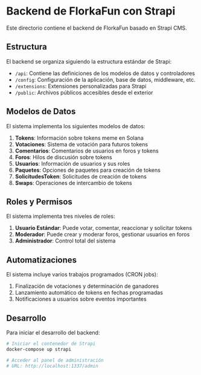 # Backend de FlorkaFun con Strapi

Este directorio contiene el backend de FlorkaFun basado en Strapi CMS.

## Estructura

El backend se organiza siguiendo la estructura estándar de Strapi:

- `/api`: Contiene las definiciones de los modelos de datos y controladores
- `/config`: Configuración de la aplicación, base de datos, middleware, etc.
- `/extensions`: Extensiones personalizadas para Strapi
- `/public`: Archivos públicos accesibles desde el exterior

## Modelos de Datos

El sistema implementa los siguientes modelos de datos:

1. **Tokens**: Información sobre tokens meme en Solana
2. **Votaciones**: Sistema de votación para futuros tokens
3. **Comentarios**: Comentarios de usuarios en foros y tokens
4. **Foros**: Hilos de discusión sobre tokens
5. **Usuarios**: Información de usuarios y sus roles
6. **Paquetes**: Opciones de paquetes para creación de tokens
7. **SolicitudesToken**: Solicitudes de creación de tokens
8. **Swaps**: Operaciones de intercambio de tokens

## Roles y Permisos

El sistema implementa tres niveles de roles:

1. **Usuario Estándar**: Puede votar, comentar, reaccionar y solicitar tokens
2. **Moderador**: Puede crear y moderar foros, gestionar usuarios en foros
3. **Administrador**: Control total del sistema

## Automatizaciones

El sistema incluye varios trabajos programados (CRON jobs):

1. Finalización de votaciones y determinación de ganadores
2. Lanzamiento automático de tokens en fechas programadas
3. Notificaciones a usuarios sobre eventos importantes

## Desarrollo

Para iniciar el desarrollo del backend:

```bash
# Iniciar el contenedor de Strapi
docker-compose up strapi

# Acceder al panel de administración
# URL: http://localhost:1337/admin
```